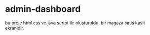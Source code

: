 # admin-dashboard
bu proje html css ve java script ile oluşturuldu. bir magaza satis kayit ekranidir.
